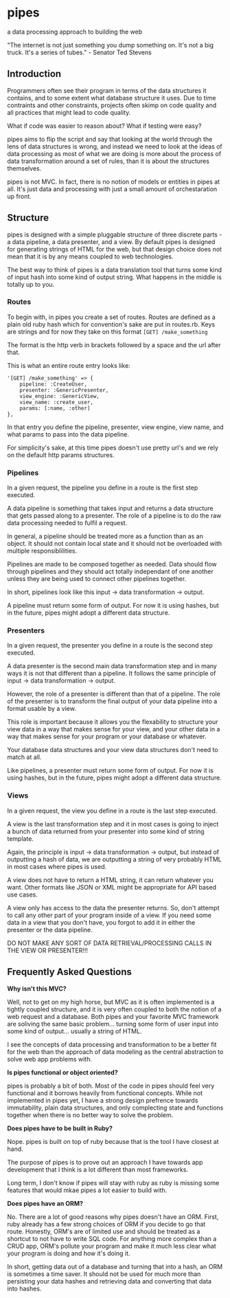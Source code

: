 pipes
=====

a data processing approach to building the web

"The internet is not just something you dump something on. It's not a big
truck. It's a series of tubes." - Senator Ted Stevens 

## Introduction

Programmers often see their program in terms of the data structures it
contains, and  to some extent what database structure it uses. Due to time
contraints and other constraints, projects often skimp on code quality and all
practices that might lead to code quality.

What if code was easier to reason about? What if testing were easy?

pipes aims to flip the script and say that looking at the world through the
lens of data structures is wrong, and instead we need to look at the ideas of
data processing as most of what we are doing is more about the process of data
transformation around a set of rules, than it is about the structures
themselves.

pipes is not MVC. In fact, there is no notion of models or entities in pipes at
all. It's just data and processing with just a small amount of orchestaration
up front.

## Structure

pipes is designed with a simple pluggable structure of three discrete parts - a
data pipeline, a data presenter, and a view. By default pipes is designed for
generating strings of HTML for the web, but that design choice does not mean
that it is by any means coupled to web technologies.

The best way to think of pipes is a data translation tool that turns some kind
of input hash into some kind of output string. What happens in the middle is
totally up to you.

### Routes

To begin with, in pipes you create a set of routes. Routes are defined as a
plain old ruby hash which for convention's sake are put in routes.rb. Keys are
strings and for now they take on this format `[GET] /make_something`

The format is the http verb in brackets followed by a space and the url after that.

This is what an entire route entry looks like:

    '[GET] /make_something' => {
        pipeline: :CreateUser,
        presenter: :GenericPresenter,
        view_engine: :GenericView,
        view_name: :create_user,
        params: [:name, :other]
    },

In that entry you define the pipeline, presenter, view engine, view name, and
what params to pass into the data pipeline.

For simplicity's sake, at this time pipes doesn't use pretty url's and we rely
on the default http params structures.

### Pipelines

In a given request, the pipeline you define in a route is the first step executed.

A data pipeline is something that takes input and returns a data structure that
gets passed along to a presenter. The role of a pipeline is to do the raw data
processing needed to fulfil a request. 

In general, a pipeline should be treated more as a function than as an object.
It should not contain local state and it should not be overloaded with multiple
responsiblilities.

Pipelines are made to be composed together as needed. Data should flow through
pipelines and they should act totally independant of one another unless they
are being used to connect other pipelines together.

In short, pipelines look like this input -> data transformation -> output.

A pipeline must return some form of output. For now it is using hashes, but in
the future, pipes might adopt a different data structure.


### Presenters

In a given request, the presenter you define in a route is the second step executed.

A data presenter is the second main data transformation step and in many ways
it is not that different than a pipeline. It follows the same principle of
input -> data transformation -> output. 

However, the role of a presenter is different than that of a pipeline. The role
of the presenter is to transform the final output of your data pipeline into a
format usable by a view.

This role is important because it allows you the flexability to structure your
view data in a way that makes sense for your view, and your other data in a way
that makes sense for your program or your database or whatever.

Your database data structures and your view data structures don't need to match at all.

Like pipelines, a presenter must return some form of output. For now it is 
using hashes, but in the future, pipes might adopt a different data structure.


### Views

In a given request, the view you define in a route is the last step executed.

A view is the last transformation step and it in most cases is going to inject
a bunch of data returned from your presenter into some kind of string template.

Again, the principle is input -> data transformation -> output, but instead of
outputting a hash of data, we are outputting a string of very probably HTML in
most cases where pipes is used.

A view does not have to return a HTML string, it can return whatever you want.
Other formats like JSON or XML might be appropriate for API based use cases.

A view only has access to the data the presenter returns. So, don't attempt to
call any other part of your program inside of a view. If you need some data in
a view that you don't have, you forgot to add it in either the presenter or the
data pipeline.

DO NOT MAKE ANY SORT OF DATA RETRIEVAL/PROCESSING CALLS IN THE VIEW OR PRESENTER!!!

## Frequently Asked Questions

**Why isn't this MVC?**

Well, not to get on my high horse, but MVC as it is often implemented is a tightly
coupled structure, and it is very often coupled to both the notion of a web request
and a database. Both pipes and your favorite MVC framework are soliving the same 
basic problem... turning some form of user input into some kind of output... usually 
a string of HTML. 

I see the concepts of data processing and transformation to be a better fit
for the web than the approach of data modeling as the central abstraction to solve
web app problems with. 

**Is pipes functional or object oriented?**

pipes is probably a bit of both. Most of the code in pipes should feel very
functional and it borrows heavily from functional concepts. While not
implemented in pipes yet, I have a strong design prefrence towards
immutability, plain data structures, and only complecting state and functions 
together when there is no better way to solve the problem.

**Does pipes have to be built in Ruby?**

Nope. pipes is built on top of ruby because that is the tool I have closest at hand. 

The purpose of pipes is to prove out an approach I have towards app development
that I think is a lot different than most frameworks.

Long term, I don't know if pipes will stay with ruby as ruby is missing some
features that would mkae pipes a lot easier to build with.

**Does pipes have an ORM?**

No. There are a lot of good reasons why pipes doesn't have an ORM. First, ruby already
has a few strong choices of ORM if you decide to go that route. Honestly, ORM's
are of limited use and should be treated as a shortcut to not have to write
SQL code. For anything more complex than a CRUD app, ORM's pollute your program
and make it much less clear what your program is doing and how it's doing it.

In short, getting data out of a database and turning that into a hash, an ORM
is sometimes a time saver. It should not be used for much more than persisting
your data hashes and retrieving data and converting that data into hashes.
